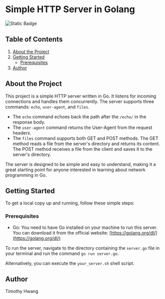 # Simple HTTP Server in Golang

![Static Badge](https://img.shields.io/badge/Go-Solutions-blue?logo=Go
)

## Table of Contents
1. [About the Project](#about-the-project)
2. [Getting Started](#getting-started)
    - [Prerequisites](#prerequisites)
3. [Author](#author)

## About the Project

This project is a simple HTTP server written in Go. It listens for incoming connections and handles them concurrently. The server supports three commands: `echo`, `user-agent`, and `files`. 

- The `echo` command echoes back the path after the `/echo/` in the response body.
- The `user-agent` command returns the User-Agent from the request headers.
- The `files` command supports both GET and POST methods. The GET method reads a file from the server's directory and returns its content. The POST method receives a file from the client and saves it to the server's directory.

The server is designed to be simple and easy to understand, making it a great starting point for anyone interested in learning about network programming in Go.

## Getting Started

To get a local copy up and running, follow these simple steps:

### Prerequisites

- Go: You need to have Go installed on your machine to run this server. You can download it from the official website: [https://golang.org/dl/](https://golang.org/dl/)

To run the server, navigate to the directory containing the `server.go` file in your terminal and run the command `go run server.go`.

Alternatively, you can execute the `your_server.sh` shell script.

## Author
Timothy Hwang